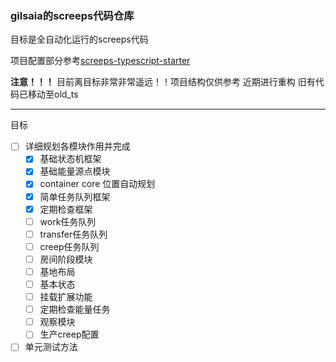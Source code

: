### gilsaia的screeps代码仓库

目标是全自动化运行的screeps代码 

项目配置部分参考[screeps-typescript-starter](https://github.com/screepers/screeps-typescript-starter)

**注意！！！** 目前离目标非常非常遥远！！项目结构仅供参考 近期进行重构 旧有代码已移动至old_ts

---
目标
- [ ] 详细规划各模块作用并完成
  - [x] 基础状态机框架
  - [x] 基础能量源点模块
  - [x] container core 位置自动规划
  - [x] 简单任务队列框架
  - [x] 定期检查框架
  - [ ] work任务队列
  - [ ] transfer任务队列
  - [ ] creep任务队列
  - [ ] 房间阶段模块
  - [ ] 基地布局
  - [ ] 基本状态
  - [ ] 挂载扩展功能
  - [ ] 定期检查能量任务
  - [ ] 观察模块
  - [ ] 生产creep配置
- [ ] 单元测试方法
